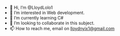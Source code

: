 - 👋 Hi, I’m @LloydLolo1
- 👀 I’m interested in Web development.
- 🌱 I’m currently learning C# 
- 💞️ I’m looking to collaborate in this subject.
- 📫 How to reach me, email on lloydnyix1@gmail.com

<!---
LloydLolo1/LloydLolo1 is a ✨ special ✨ repository because its `README.md` (this file) appears on your GitHub profile.
You can click the Preview link to take a look at your changes.
--->
